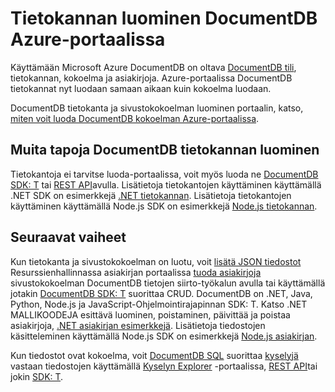 <properties 
    pageTitle="Tietokannan luominen DocumentDB | Microsoft Azure" 
    description="Lue, miten voit luoda online-palvelun-portaalin käytön Azure DocumentDB blazing nopea ja maailmanlaajuisesti NoSQL tietokannan tietokannan." 
    keywords="tietokannan luominen" 
    services="documentdb" 
    authors="mimig1" 
    manager="jhubbard" 
    editor="monicar" 
    documentationCenter=""/>

<tags 
    ms.service="documentdb" 
    ms.workload="data-services" 
    ms.tgt_pltfrm="na" 
    ms.devlang="na" 
    ms.topic="article" 
    ms.date="10/17/2016" 
    ms.author="mimig"/>

# <a name="how-to-create-a-database-for-documentdb-using-the-azure-portal"></a>Tietokannan luominen DocumentDB Azure-portaalissa

Käyttämään Microsoft Azure DocumentDB on oltava [DocumentDB tili](documentdb-create-account.md), tietokannan, kokoelma ja asiakirjoja. Azure-portaalissa DocumentDB tietokannat nyt luodaan samaan aikaan kuin kokoelma luodaan. 

DocumentDB tietokanta ja sivustokokoelman luominen portaalin, katso, [miten voit luoda DocumentDB kokoelman Azure-portaalissa](documentdb-create-collection.md).

## <a name="other-ways-to-create-a-documentdb-database"></a>Muita tapoja DocumentDB tietokannan luominen

Tietokantoja ei tarvitse luoda-portaalissa, voit myös luoda ne [DocumentDB SDK: T](documentdb-sdk-dotnet.md) tai [REST API](https://msdn.microsoft.com/library/mt489072.aspx)avulla. Lisätietoja tietokantojen käyttäminen käyttämällä .NET SDK on esimerkkejä [.NET tietokannan](documentdb-dotnet-samples.md#database-examples). Lisätietoja tietokantojen käyttäminen käyttämällä Node.js SDK on esimerkkejä [Node.js tietokannan](documentdb-nodejs-samples.md#database-examples). 

## <a name="next-steps"></a>Seuraavat vaiheet

Kun tietokanta ja sivustokokoelman on luotu, voit [lisätä JSON tiedostot](documentdb-view-json-document-explorer.md) Resurssienhallinnassa asiakirjan portaalissa [tuoda asiakirjoja](documentdb-import-data.md) sivustokokoelman DocumentDB tietojen siirto-työkalun avulla tai käyttämällä jotakin [DocumentDB SDK: T](documentdb-sdk-dotnet.md) suorittaa CRUD. DocumentDB on .NET, Java, Python, Node.js ja JavaScript-Ohjelmointirajapinnan SDK: T. Katso .NET MALLIKOODEJA esittävä luominen, poistaminen, päivittää ja poistaa asiakirjoja, [.NET asiakirjan esimerkkejä](documentdb-dotnet-samples.md#document-examples). Lisätietoja tiedostojen käsitteleminen käyttämällä Node.js SDK on esimerkkejä [Node.js asiakirjan](documentdb-nodejs-samples.md#document-examples). 

Kun tiedostot ovat kokoelma, voit [DocumentDB SQL](documentdb-sql-query.md) suorittaa [kyselyjä](documentdb-sql-query.md#executing-sql-queries) vastaan tiedostojen käyttämällä [Kyselyn Explorer](documentdb-query-collections-query-explorer.md) -portaalissa, [REST API](https://msdn.microsoft.com/library/azure/dn781481.aspx)tai jokin [SDK: T](documentdb-sdk-dotnet.md). 
